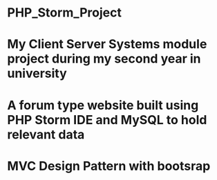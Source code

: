 # PHP_Storm_Project
# My Client Server Systems module project during my second year in university
# A forum type website built using PHP Storm IDE and MySQL to hold relevant data
# MVC Design Pattern with bootsrap
